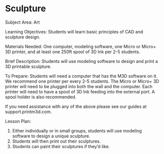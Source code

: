 # Sculpture

Subject Area: Art

Learning Objectives: Students will learn basic principles of CAD and sculpture design. 

Materials Needed: One computer, modeling software, one Micro or Micro+ 3D printer, and at least one 250ft spool of 3D Ink per 2-5 students.

Brief Description: Students will use modeling software to design and print a 3D printable sculpture.

To Prepare: Students will need a computer that has the M3D software on it. We recommend one printer per every 2-5 students. The Micro or Micro+ 3D printer will need to be plugged into both the wall and the computer. Each printer will need to have a spool of 3D Ink feeding into the external port. A spool holder is also recommended. 

If you need assistance with any of the above please see our guides at support.printm3d.com. 

Lesson Plan: 

1. Either individually or in small groups, students will use modeling software to design a unique sculpture.  
2. Students will then print out their sculptures.  
3. Students can paint their sculptures if they’d like. 

